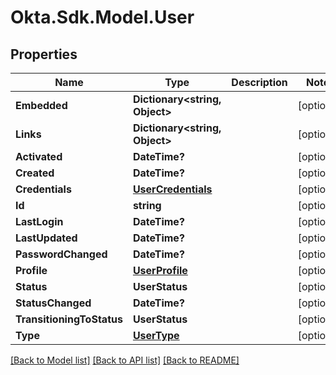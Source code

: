 # Okta.Sdk.Model.User
## Properties

Name | Type | Description | Notes
------------ | ------------- | ------------- | -------------
**Embedded** | **Dictionary&lt;string, Object&gt;** |  | [optional] 
**Links** | **Dictionary&lt;string, Object&gt;** |  | [optional] 
**Activated** | **DateTime?** |  | [optional] 
**Created** | **DateTime?** |  | [optional] 
**Credentials** | [**UserCredentials**](UserCredentials.md) |  | [optional] 
**Id** | **string** |  | [optional] 
**LastLogin** | **DateTime?** |  | [optional] 
**LastUpdated** | **DateTime?** |  | [optional] 
**PasswordChanged** | **DateTime?** |  | [optional] 
**Profile** | [**UserProfile**](UserProfile.md) |  | [optional] 
**Status** | **UserStatus** |  | [optional] 
**StatusChanged** | **DateTime?** |  | [optional] 
**TransitioningToStatus** | **UserStatus** |  | [optional] 
**Type** | [**UserType**](UserType.md) |  | [optional] 

[[Back to Model list]](../README.md#documentation-for-models) [[Back to API list]](../README.md#documentation-for-api-endpoints) [[Back to README]](../README.md)

